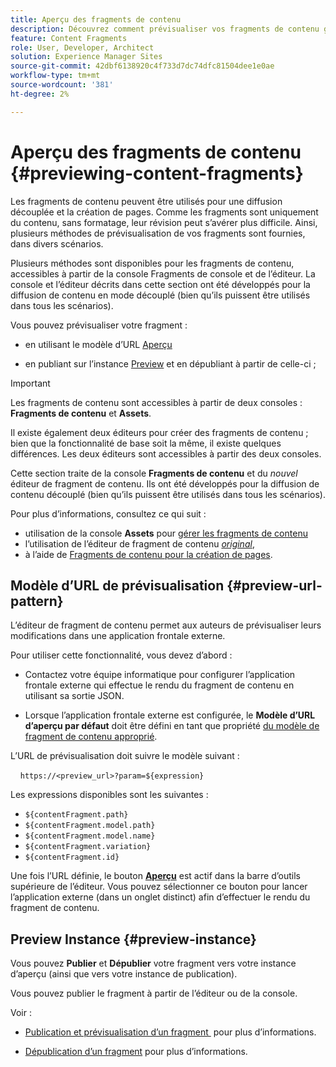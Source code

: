 ```yaml
---
title: Aperçu des fragments de contenu
description: Découvrez comment prévisualiser vos fragments de contenu grâce à diverses méthodes.
feature: Content Fragments
role: User, Developer, Architect
solution: Experience Manager Sites
source-git-commit: 42dbf6138920c4f733d7dc74dfc81504dee1e0ae
workflow-type: tm+mt
source-wordcount: '381'
ht-degree: 2%

---
```


# Aperçu des fragments de contenu {#previewing-content-fragments}

Les fragments de contenu peuvent être utilisés pour une diffusion découplée et la création de pages. Comme les fragments sont uniquement du contenu, sans formatage, leur révision peut s’avérer plus difficile. Ainsi, plusieurs méthodes de prévisualisation de vos fragments sont fournies, dans divers scénarios.

Plusieurs méthodes sont disponibles pour les fragments de contenu, accessibles à partir de la console Fragments de console et de l’éditeur. La console et l’éditeur décrits dans cette section ont été développés pour la diffusion de contenu en mode découplé (bien qu’ils puissent être utilisés dans tous les scénarios).

Vous pouvez prévisualiser votre fragment :

* en utilisant le modèle d’URL [Aperçu](#preview-url-pattern)

* en publiant sur l’instance [Preview](#preview-instance) et en dépubliant à partir de celle-ci ;

<!--
* with a HTML template, using **[Preview]()** from the Content Fragments console
-->

>[!IMPORTANT]
>
>Les fragments de contenu sont accessibles à partir de deux consoles : **Fragments de contenu** et **Assets**.
>
>Il existe également deux éditeurs pour créer des fragments de contenu ; bien que la fonctionnalité de base soit la même, il existe quelques différences. Les deux éditeurs sont accessibles à partir des deux consoles.
>
>Cette section traite de la console **Fragments de contenu** et du *nouvel* éditeur de fragment de contenu. Ils ont été développés pour la diffusion de contenu découplé (bien qu’ils puissent être utilisés dans tous les scénarios).
>
>Pour plus d’informations, consultez ce qui suit :
>
>* utilisation de la console **Assets** pour [gérer les fragments de contenu](/help/assets/content-fragments/content-fragments-managing.md)
>* l’utilisation de l’éditeur de fragment de contenu [*original*](/help/assets/content-fragments/content-fragments-variations.md),
>* à l’aide de [Fragments de contenu pour la création de pages](/help/sites-cloud/authoring/fragments/content-fragments.md).

## Modèle d’URL de prévisualisation {#preview-url-pattern}

L’éditeur de fragment de contenu permet aux auteurs de prévisualiser leurs modifications dans une application frontale externe.

Pour utiliser cette fonctionnalité, vous devez d’abord :

* Contactez votre équipe informatique pour configurer l’application frontale externe qui effectue le rendu du fragment de contenu en utilisant sa sortie JSON.

* Lorsque l’application frontale externe est configurée, le **Modèle d’URL d’aperçu par défaut** doit être défini en tant que propriété [&#x200B; du modèle de fragment de contenu approprié](/help/sites-cloud/administering/content-fragments/managing-content-fragment-models.md#model-properties).

L’URL de prévisualisation doit suivre le modèle suivant :

    `https://<preview_url>?param=${expression}`

Les expressions disponibles sont les suivantes :

* `${contentFragment.path}`
* `${contentFragment.model.path}`
* `${contentFragment.model.name}`
* `${contentFragment.variation}`
* `${contentFragment.id}`

Une fois l’URL définie, le bouton **[Aperçu](/help/sites-cloud/administering/content-fragments/authoring.md#preview-content-fragment)** est actif dans la barre d’outils supérieure de l’éditeur. Vous pouvez sélectionner ce bouton pour lancer l’application externe (dans un onglet distinct) afin d’effectuer le rendu du fragment de contenu.

## Preview Instance {#preview-instance}

Vous pouvez **Publier** et **Dépublier** votre fragment vers votre instance d’aperçu (ainsi que vers votre instance de publication).

Vous pouvez publier le fragment à partir de l’éditeur ou de la console.

Voir :

* [&#x200B; Publication et prévisualisation d’un fragment &#x200B;](/help/sites-cloud/administering/content-fragments/managing.md#publishing-and-previewing-a-fragment) pour plus d’informations.

* [Dépublication d’un fragment](/help/sites-cloud/administering/content-fragments/managing.md#unpublishing-a-fragment) pour plus d’informations.

<!--
## Preview based on a HTML Template {#preview-based-on-a-html-template}

The Content Fragment console provides a **Preview** option for every fragment.

The icon can be selected to open a dialog that represents the fragment based on a HTML template. You can use the default template, or develop and load your own.
-->
